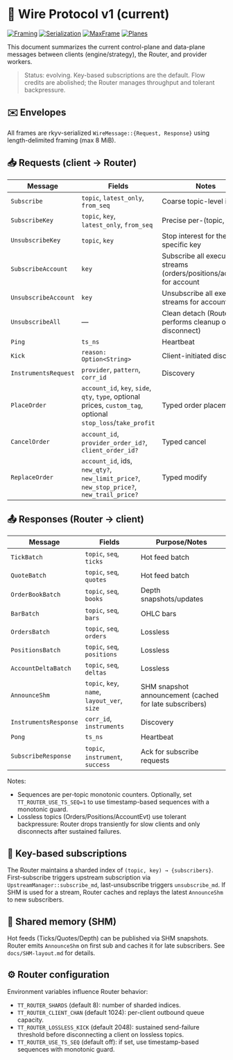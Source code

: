 # 🔌 Wire Protocol v1 (current)

[![Framing](https://img.shields.io/badge/Framing-Length--delimited-6c757d)](#)
[![Serialization](https://img.shields.io/badge/Serialization-rkyv-5c6bc0)](https://github.com/rkyv/rkyv)
[![MaxFrame](https://img.shields.io/badge/Max%20Frame-8%20MiB-orange)](#)
[![Planes](https://img.shields.io/badge/Planes-Control%20%26%20Data-blue)](#)

This document summarizes the current control-plane and data-plane messages between clients (engine/strategy), the Router, and provider workers.

> Status: evolving. Key-based subscriptions are the default. Flow credits are abolished; the Router manages throughput and tolerant backpressure.

## ✉️ Envelopes

All frames are rkyv-serialized `WireMessage::{Request, Response}` using length-delimited framing (max 8 MiB).

## 📥 Requests (client → Router)

| Message                 | Fields                                   | Notes                                                        |
|-------------------------|-------------------------------------------|--------------------------------------------------------------|
| `Subscribe`             | `topic`, `latest_only`, `from_seq`        | Coarse topic-level interest                                  |
| `SubscribeKey`          | `topic`, `key`, `latest_only`, `from_seq` | Precise per-(topic, key)                                     |
| `UnsubscribeKey`        | `topic`, `key`                             | Stop interest for the specific key                            |
| `SubscribeAccount`      | `key`                                      | Subscribe all execution streams (orders/positions/account) for account |
| `UnsubscribeAccount`    | `key`                                      | Unsubscribe all execution streams for account                 |
| `UnsubscribeAll`        | —                                         | Clean detach (Router also performs cleanup on disconnect)     |
| `Ping`                  | `ts_ns`                                   | Heartbeat                                                    |
| `Kick`                  | `reason: Option<String>`                  | Client-initiated disconnect                                  |
| `InstrumentsRequest`    | `provider`, `pattern`, `corr_id`          | Discovery                                                    |
| `PlaceOrder`            | `account_id`, `key`, `side`, `qty`, `type`, optional prices, `custom_tag`, optional `stop_loss`/`take_profit` | Typed order placement |
| `CancelOrder`           | `account_id`, `provider_order_id?`, `client_order_id?` | Typed cancel                                   |
| `ReplaceOrder`          | `account_id`, ids, `new_qty?`, `new_limit_price?`, `new_stop_price?`, `new_trail_price?` | Typed modify |

## 📤 Responses (Router → client)

| Message               | Fields                                                                   | Purpose/Notes                                                                   |
|-----------------------|---------------------------------------------------------------------------|----------------------------------------------------------------------------------|
| `TickBatch`           | `topic`, `seq`, `ticks`                                                   | Hot feed batch                                                                   |
| `QuoteBatch`          | `topic`, `seq`, `quotes`                                                  | Hot feed batch                                                                   |
| `OrderBookBatch`      | `topic`, `seq`, `books`                                                   | Depth snapshots/updates                                                          |
| `BarBatch`            | `topic`, `seq`, `bars`                                                    | OHLC bars                                                                        |
| `OrdersBatch`         | `topic`, `seq`, `orders`                                                  | Lossless                                                                         |
| `PositionsBatch`      | `topic`, `seq`, `positions`                                               | Lossless                                                                         |
| `AccountDeltaBatch`   | `topic`, `seq`, `deltas`                                                  | Lossless                                                                         |
| `AnnounceShm`         | `topic`, `key`, `name`, `layout_ver`, `size`                              | SHM snapshot announcement (cached for late subscribers)                          |
| `InstrumentsResponse` | `corr_id`, `instruments`                                                  | Discovery                                                                        |
| `Pong`                | `ts_ns`                                                                   | Heartbeat                                                                        |
| `SubscribeResponse`   | `topic`, `instrument`, `success`                                          | Ack for subscribe requests                                                       |

Notes:
- Sequences are per-topic monotonic counters. Optionally, set `TT_ROUTER_USE_TS_SEQ=1` to use timestamp-based sequences with a monotonic guard.
- Lossless topics (Orders/Positions/AccountEvt) use tolerant backpressure: Router drops transiently for slow clients and only disconnects after sustained failures.

## 🔑 Key-based subscriptions

The Router maintains a sharded index of `(topic, key) → {subscribers}`. First-subscribe triggers upstream subscription via `UpstreamManager::subscribe_md`, last-unsubscribe triggers `unsubscribe_md`. If SHM is used for a stream, Router caches and replays the latest `AnnounceShm` to new subscribers.

## 🧮 Shared memory (SHM)

Hot feeds (Ticks/Quotes/Depth) can be published via SHM snapshots. Router emits `AnnounceShm` on first sub and caches it for late subscribers. See `docs/SHM-layout.md` for details.

## ⚙️ Router configuration

Environment variables influence Router behavior:
- `TT_ROUTER_SHARDS` (default 8): number of sharded indices.
- `TT_ROUTER_CLIENT_CHAN` (default 1024): per-client outbound queue capacity.
- `TT_ROUTER_LOSSLESS_KICK` (default 2048): sustained send-failure threshold before disconnecting a client on lossless topics.
- `TT_ROUTER_USE_TS_SEQ` (default off): if set, use timestamp-based sequences with monotonic guard.
